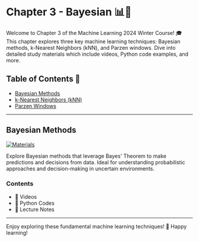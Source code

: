 # Chapter 3 - Bayesian 📊👥

Welcome to Chapter 3 of the Machine Learning 2024 Winter Course! 🎓 This chapter explores three key machine learning techniques: Bayesian methods, k-Nearest Neighbors (kNN), and Parzen windows. Dive into detailed study materials which include videos, Python code examples, and more.

## Table of Contents 📑

- [Bayesian Methods](#bayesian-methods)
- [k-Nearest Neighbors (kNN)](#k-nearest-neighbors-knn)
- [Parzen Windows](#parzen-windows)

---

## Bayesian Methods

[![Materials](https://img.shields.io/badge/Access-Materials-green.svg?style=for-the-badge&logo=google-drive)](https://drive.google.com/drive/folders/1y-tWdiFVioVj2IEDPtkr6pmVK8OL7-E7?usp=sharing)

Explore Bayesian methods that leverage Bayes' Theorem to make predictions and decisions from data. Ideal for understanding probabilistic approaches and decision-making in uncertain environments.

### Contents

- 🎥 Videos
- 🐍 Python Codes
- 📝 Lecture Notes

---


Enjoy exploring these fundamental machine learning techniques! 🚀 Happy learning!
